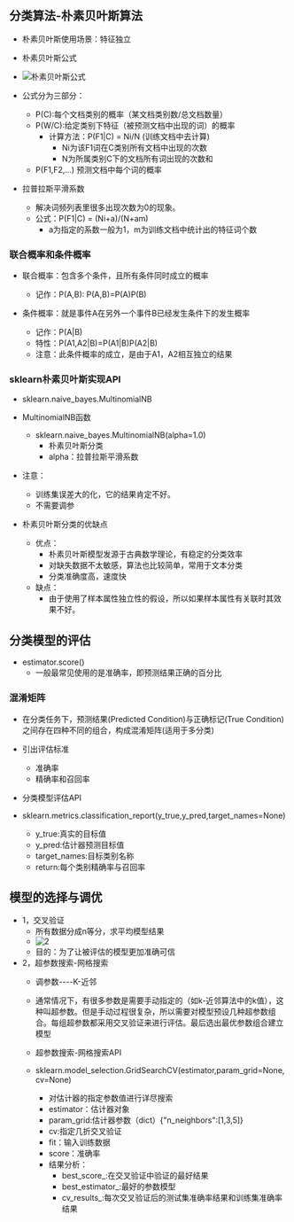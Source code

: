 ## 分类算法-朴素贝叶斯算法
- 朴素贝叶斯使用场景：特征独立
- 朴素贝叶斯公式
- ![朴素贝叶斯公式](/Users/mac/Desktop/spider/机器学习/机器学习概述/朴素贝叶斯公式.jpeg)

- 公式分为三部分：
	- P(C):每个文档类别的概率（某文档类别数/总文档数量）
	- P(W/C):给定类别下特征（被预测文档中出现的词）的概率
		- 计算方法：P(F1|C) = Ni/N  (训练文档中去计算)
			- Ni为该F1词在C类别所有文档中出现的次数
			- N为所属类别C下的文档所有词出现的次数和
	- P(F1,F2,...)  预测文档中每个词的概率

- 拉普拉斯平滑系数
	-  解决词频列表里很多出现次数为0的现象。
	-  公式：P(F1|C) = (Ni+a)/(N+am)
		- a为指定的系数一般为1，m为训练文档中统计出的特征词个数

### 联合概率和条件概率
- 联合概率：包含多个条件，且所有条件同时成立的概率
	- 记作：P(A,B): P(A,B)=P(A)P(B)

- 条件概率：就是事件A在另外一个事件B已经发生条件下的发生概率
	- 记作：P(A|B)
	- 特性：P(A1,A2|B)=P(A1|B)P(A2|B)
	- 注意：此条件概率的成立，是由于A1，A2相互独立的结果

### sklearn朴素贝叶斯实现API
- sklearn.naive_bayes.MultinomialNB
- MultinomialNB函数
	- sklearn.naive_bayes.MultinomialNB(alpha=1.0)
		- 朴素贝叶斯分类
		- alpha：拉普拉斯平滑系数

- 注意：
	- 训练集误差大的化，它的结果肯定不好。
	- 不需要调参

- 朴素贝叶斯分类的优缺点
	- 优点：
		- 朴素贝叶斯模型发源于古典数学理论，有稳定的分类效率
		- 对缺失数据不太敏感，算法也比较简单，常用于文本分类
		- 分类准确度高，速度快
	- 缺点：
		- 由于使用了样本属性独立性的假设，所以如果样本属性有关联时其效果不好。

		
## 分类模型的评估
- estimator.score()
	- 一般最常见使用的是准确率，即预测结果正确的百分比

### 混淆矩阵
- 在分类任务下，预测结果(Predicted Condition)与正确标记(True Condition)之间存在四种不同的组合，构成混淆矩阵(适用于多分类)

- 引出评估标准
	- 准确率
	- 精确率和召回率
- 分类模型评估API
- sklearn.metrics.classification_report(y_true,y_pred,target_names=None)
	- y_true:真实的目标值
	- y_pred:估计器预测目标值
	- target_names:目标类别名称
	- return:每个类别精确率与召回率

## 模型的选择与调优
- 1，交叉验证
	- 所有数据分成n等分，求平均模型结果
	- ![2](/Users/mac/Desktop/spider/机器学习/机器学习概述/2.jpeg)
	- 目的：为了让被评估的模型更加准确可信
- 2，超参数搜索-网格搜索
	- 调参数----K-近邻
	- 通常情况下，有很多参数是需要手动指定的（如k-近邻算法中的k值），这种叫超参数。但是手动过程很复杂，所以需要对模型预设几种超参数组合。每组超参数都采用交叉验证来进行评估。最后选出最优参数组合建立模型
	
	- 超参数搜索-网格搜索API
	- sklearn.model_selection.GridSearchCV(estimator,param_grid=None,cv=None)
		- 对估计器的指定参数值进行详尽搜索
		- estimator：估计器对象
		- param_grid:估计器参数（dict）{"n_neighbors":[1,3,5]}
		- cv:指定几折交叉验证
		- fit：输入训练数据
		- score：准确率
		- 结果分析：
			- best_score_:在交叉验证中验证的最好结果
			- best_estimator_:最好的参数模型
			- cv_results_:每次交叉验证后的测试集准确率结果和训练集准确率结果


